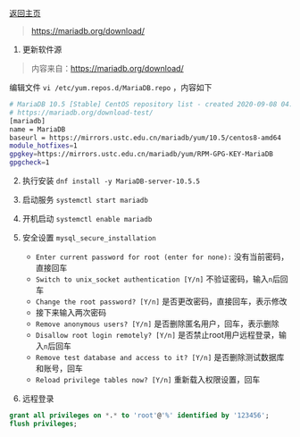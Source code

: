 [返回主页](../../../README.md)

> https://mariadb.org/download/

1. 更新软件源

> 内容来自：https://mariadb.org/download/

编辑文件 `vi /etc/yum.repos.d/MariaDB.repo` ，内容如下

```bash
# MariaDB 10.5 [Stable] CentOS repository list - created 2020-09-08 04:08 UTC
# https://mariadb.org/download-test/
[mariadb]
name = MariaDB
baseurl = https://mirrors.ustc.edu.cn/mariadb/yum/10.5/centos8-amd64
module_hotfixes=1
gpgkey=https://mirrors.ustc.edu.cn/mariadb/yum/RPM-GPG-KEY-MariaDB
gpgcheck=1
```

2. 执行安装 `dnf install -y MariaDB-server-10.5.5`

3. 启动服务 `systemctl start mariadb`

4. 开机启动 `systemctl enable mariadb`

5. 安全设置 `mysql_secure_installation`
    * `Enter current password for root (enter for none):` 没有当前密码，直接回车
    * `Switch to unix_socket authentication [Y/n]` 不验证密码，输入`n`后回车
    * `Change the root password? [Y/n]` 是否更改密码，直接回车，表示修改
    * 接下来输入两次密码
    * `Remove anonymous users? [Y/n]` 是否删除匿名用户，回车，表示删除
    * `Disallow root login remotely? [Y/n]` 是否禁止root用户远程登录，输入`n`后回车
    * `Remove test database and access to it? [Y/n]` 是否删除测试数据库和账号，回车
    * `Reload privilege tables now? [Y/n]` 重新载入权限设置，回车

6. 远程登录

```sql
grant all privileges on *.* to 'root'@'%' identified by '123456';
flush privileges;
```